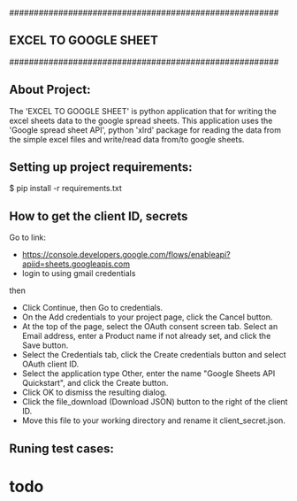 #######################################################
##             EXCEL TO GOOGLE SHEET                 ##
#######################################################

About Project:
--------------
 The 'EXCEL TO GOOGLE SHEET' is python application that for writing the excel sheets data to the google spread sheets.
 This application uses the 'Google spread sheet API', python 'xlrd' package for reading the data from the simple excel
 files and write/read data from/to google sheets.

Setting up project requirements:
 -------------------------------
 $ pip install -r requirements.txt

How to get the client ID, secrets
 ------------------------------
 Go to link:
 - https://console.developers.google.com/flows/enableapi?apiid=sheets.googleapis.com
 - login to using gmail credentials

 then
 - Click Continue, then Go to credentials.
 - On the Add credentials to your project page, click the Cancel button.
 - At the top of the page, select the OAuth consent screen tab. Select an Email address, enter a Product name if not already set, and click the Save button.
 - Select the Credentials tab, click the Create credentials button and select OAuth client ID.
 - Select the application type Other, enter the name "Google Sheets API Quickstart", and click the Create button.
 - Click OK to dismiss the resulting dialog.
 - Click the file_download (Download JSON) button to the right of the client ID.
 - Move this file to your working directory and rename it client_secret.json.


Runing test cases:
 ------------------
 # todo
